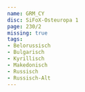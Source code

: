 ```yaml
---
name: GRM_CY
disc: SiFoX-Osteuropa 1
page: 230/2
missing: true
tags:
- Belorussisch
- Bulgarisch
- Kyrillisch
- Makedonisch
- Russisch
- Russisch-Alt
---
```

